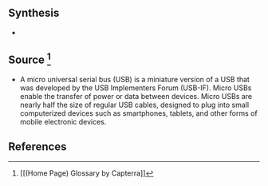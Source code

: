 ## Synthesis
- 
## Source [^1]
- A micro universal serial bus (USB) is a miniature version of a USB that was developed by the USB Implementers Forum (USB-IF). Micro USBs enable the transfer of power or data between devices. Micro USBs are nearly half the size of regular USB cables, designed to plug into small computerized devices such as smartphones, tablets, and other forms of mobile electronic devices.
## References

[^1]: [[(Home Page) Glossary by Capterra]]